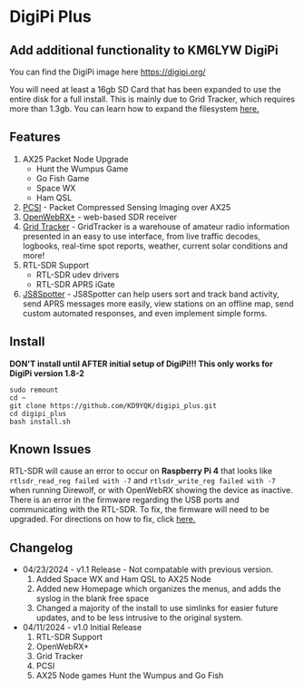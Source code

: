 # DigiPi Plus
## Add additional functionality to KM6LYW DigiPi

You can find the DigiPi image here https://digipi.org/

You will need at least a 16gb SD Card that has been expanded to use the entire disk for a full install.  This is mainly due to Grid Tracker, which requires more than 1.3gb. You can learn how to expand the filesystem [here.](extend_filesystem.md)

## Features
1. AX25 Packet Node Upgrade
   - Hunt the Wumpus Game
   - Go Fish Game
   - Space WX
   - Ham QSL
2. [PCSI](https://github.com/maqifrnswa/PCSI) - Packet Compressed Sensing Imaging over AX25
3. [OpenWebRX+](https://fms.komkon.org/OWRX/) - web-based SDR receiver
4. [Grid Tracker](https://gridtracker.org/) - GridTracker is a warehouse of amateur radio information presented in an easy to use interface, from live traffic decodes, logbooks, real-time spot reports, weather, current solar conditions and more!
5. RTL-SDR Support
   - RTL-SDR udev drivers
   - RTL-SDR APRS iGate
6. [JS8Spotter](https://kf7mix.com/js8spotter.html) - JS8Spotter can help users sort and track band activity, send APRS messages more easily, view stations on an offline map, send custom automated responses, and even implement simple forms.


## Install
**DON'T install until AFTER initial setup of DigiPi!!! This only works for DigiPi version 1.8-2**
```
sudo remount
cd ~
git clone https://github.com/KD9YQK/digipi_plus.git
cd digipi_plus
bash install.sh
```

## Known Issues
RTL-SDR will cause an error to occur on **Raspberry Pi 4** that looks like `rtlsdr_read_reg failed with -7` and `rtlsdr_write_reg failed with -7` when running Direwolf, or with OpenWebRX showing the device as inactive. There is an error in the firmware regarding the USB ports and communicating with the RTL-SDR. To fix, the firmware will need to be upgraded. For directions on how to fix, click [here.](kernel6.6_fix.md)

## Changelog
- 04/23/2024 - v1.1 Release - Not compatable with previous version.
  1. Added Space WX and Ham QSL to AX25 Node
  2. Added new Homepage which organizes the menus, and adds the syslog in the blank free space
  3. Changed a majority of the install to use simlinks for easier future updates, and to be less intrusive to the original system.
- 04/11/2024 - v1.0 Initial Release
  1. RTL-SDR Support
  2. OpenWebRX+
  3. Grid Tracker
  4. PCSI
  5. AX25 Node games Hunt the Wumpus and Go Fish

